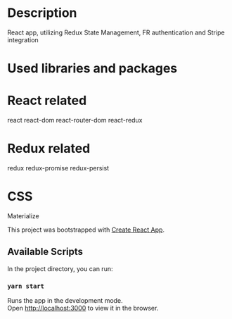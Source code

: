 # Description
React app, utilizing Redux State Management, FR authentication and Stripe integration

# Used libraries and packages

# React related
react
react-dom
react-router-dom
react-redux

# Redux related
redux
redux-promise
redux-persist

# CSS 
Materialize


This project was bootstrapped with [Create React App](https://github.com/facebook/create-react-app).

## Available Scripts

In the project directory, you can run:

### `yarn start`

Runs the app in the development mode.\
Open [http://localhost:3000](http://localhost:3000) to view it in the browser.
